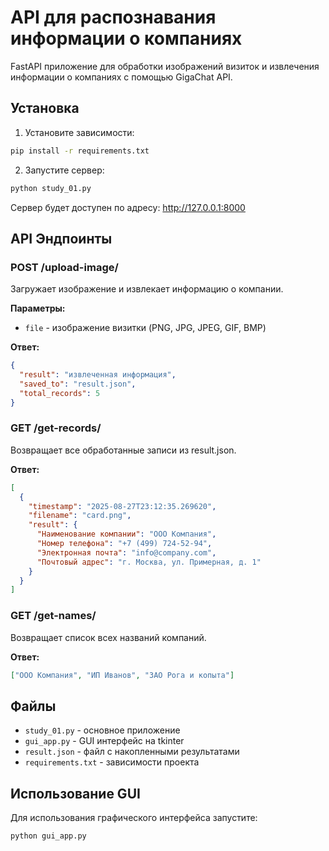 # API для распознавания информации о компаниях

FastAPI приложение для обработки изображений визиток и извлечения информации о компаниях с помощью GigaChat API.

## Установка

1. Установите зависимости:
```bash
pip install -r requirements.txt
```

2. Запустите сервер:
```bash
python study_01.py
```

Сервер будет доступен по адресу: http://127.0.0.1:8000

## API Эндпоинты

### POST /upload-image/
Загружает изображение и извлекает информацию о компании.

**Параметры:**
- `file` - изображение визитки (PNG, JPG, JPEG, GIF, BMP)

**Ответ:**
```json
{
  "result": "извлеченная информация",
  "saved_to": "result.json",
  "total_records": 5
}
```

### GET /get-records/
Возвращает все обработанные записи из result.json.

**Ответ:**
```json
[
  {
    "timestamp": "2025-08-27T23:12:35.269620",
    "filename": "card.png",
    "result": {
      "Наименование компании": "ООО Компания",
      "Номер телефона": "+7 (499) 724-52-94",
      "Электронная почта": "info@company.com",
      "Почтовый адрес": "г. Москва, ул. Примерная, д. 1"
    }
  }
]
```

### GET /get-names/
Возвращает список всех названий компаний.

**Ответ:**
```json
["ООО Компания", "ИП Иванов", "ЗАО Рога и копыта"]
```

## Файлы

- `study_01.py` - основное приложение
- `gui_app.py` - GUI интерфейс на tkinter
- `result.json` - файл с накопленными результатами
- `requirements.txt` - зависимости проекта

## Использование GUI

Для использования графического интерфейса запустите:
```bash
python gui_app.py
```